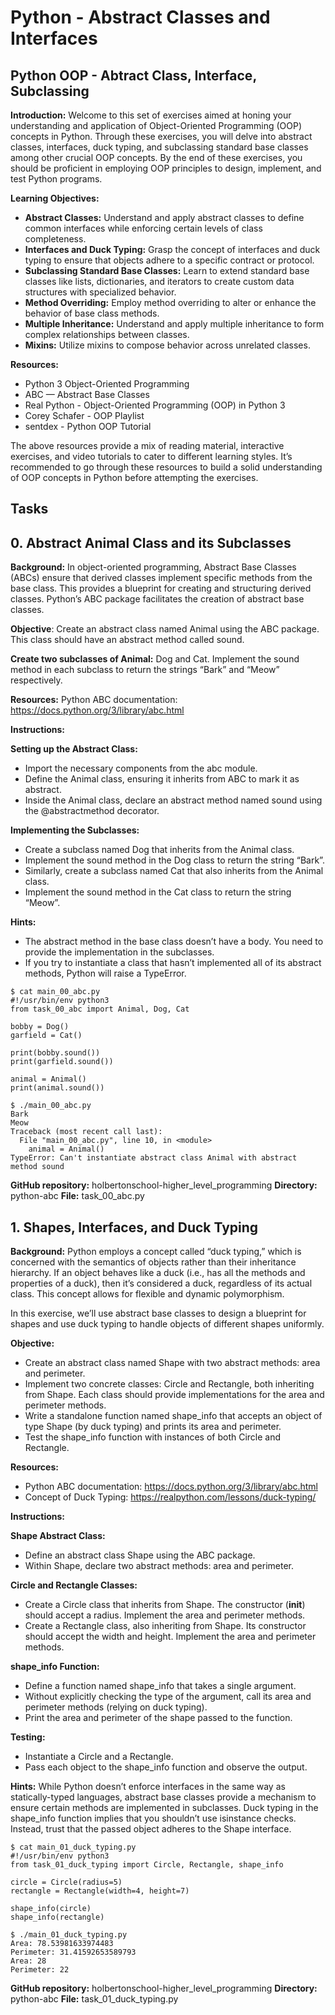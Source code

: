 # Python - Abstract Classes and Interfaces

## Python OOP - Abtract Class, Interface, Subclassing
**Introduction:**
Welcome to this set of exercises aimed at honing your understanding and application of Object-Oriented Programming (OOP) concepts in Python. Through these exercises, you will delve into abstract classes, interfaces, duck typing, and subclassing standard base classes among other crucial OOP concepts. By the end of these exercises, you should be proficient in employing OOP principles to design, implement, and test Python programs.

**Learning Objectives:**
- **Abstract Classes:** Understand and apply abstract classes to define common interfaces while enforcing certain levels of class completeness.
- **Interfaces and Duck Typing:** Grasp the concept of interfaces and duck typing to ensure that objects adhere to a specific contract or protocol.
- **Subclassing Standard Base Classes:** Learn to extend standard base classes like lists, dictionaries, and iterators to create custom data structures with specialized behavior.
- **Method Overriding:** Employ method overriding to alter or enhance the behavior of base class methods.
- **Multiple Inheritance:** Understand and apply multiple inheritance to form complex relationships between classes.
- **Mixins:** Utilize mixins to compose behavior across unrelated classes.

**Resources:**
- Python 3 Object-Oriented Programming
- ABC — Abstract Base Classes
- Real Python - Object-Oriented Programming (OOP) in Python 3
- Corey Schafer - OOP Playlist
- sentdex - Python OOP Tutorial

The above resources provide a mix of reading material, interactive exercises, and video tutorials to cater to different learning styles. It’s recommended to go through these resources to build a solid understanding of OOP concepts in Python before attempting the exercises.


## Tasks

## 0. Abstract Animal Class and its Subclasses

**Background:**
In object-oriented programming, Abstract Base Classes (ABCs) ensure that derived classes implement specific methods from the base class. This provides a blueprint for creating and structuring derived classes. Python’s ABC package facilitates the creation of abstract base classes.

**Objective**:
Create an abstract class named Animal using the ABC package. This class should have an abstract method called sound.

**Create two subclasses of Animal:** Dog and Cat. Implement the sound method in each subclass to return the strings “Bark” and “Meow” respectively.

**Resources:**
Python ABC documentation: https://docs.python.org/3/library/abc.html

**Instructions:**

**Setting up the Abstract Class:**
- Import the necessary components from the abc module.
- Define the Animal class, ensuring it inherits from ABC to mark it as abstract.
- Inside the Animal class, declare an abstract method named sound using the @abstractmethod decorator.

**Implementing the Subclasses:**
- Create a subclass named Dog that inherits from the Animal class.
- Implement the sound method in the Dog class to return the string “Bark”.
- Similarly, create a subclass named Cat that also inherits from the Animal class.
- Implement the sound method in the Cat class to return the string “Meow”.

**Hints:**
- The abstract method in the base class doesn’t have a body. You need to provide the implementation in the subclasses.
- If you try to instantiate a class that hasn’t implemented all of its abstract methods, Python will raise a TypeError.

```
$ cat main_00_abc.py 
#!/usr/bin/env python3
from task_00_abc import Animal, Dog, Cat

bobby = Dog()
garfield = Cat()

print(bobby.sound())
print(garfield.sound())

animal = Animal()
print(animal.sound())

$ ./main_00_abc.py 
Bark
Meow
Traceback (most recent call last):
  File "main_00_abc.py", line 10, in <module>
    animal = Animal()
TypeError: Can't instantiate abstract class Animal with abstract method sound
```

**GitHub repository:** holbertonschool-higher_level_programming
**Directory:** python-abc
**File:** task_00_abc.py


## 1. Shapes, Interfaces, and Duck Typing

**Background:**
Python employs a concept called “duck typing,” which is concerned with the semantics of objects rather than their inheritance hierarchy. If an object behaves like a duck (i.e., has all the methods and properties of a duck), then it’s considered a duck, regardless of its actual class. This concept allows for flexible and dynamic polymorphism.

In this exercise, we’ll use abstract base classes to design a blueprint for shapes and use duck typing to handle objects of different shapes uniformly.

**Objective:**
- Create an abstract class named Shape with two abstract methods: area and perimeter.
- Implement two concrete classes: Circle and Rectangle, both inheriting from Shape. Each class should provide implementations for the area and perimeter methods.
- Write a standalone function named shape_info that accepts an object of type Shape (by duck typing) and prints its area and perimeter.
- Test the shape_info function with instances of both Circle and Rectangle.

**Resources:**
- Python ABC documentation: https://docs.python.org/3/library/abc.html
- Concept of Duck Typing: https://realpython.com/lessons/duck-typing/

**Instructions:**

**Shape Abstract Class:**
- Define an abstract class Shape using the ABC package.
- Within Shape, declare two abstract methods: area and perimeter.

**Circle and Rectangle Classes:**
- Create a Circle class that inherits from Shape. The constructor (__init__) should accept a radius. Implement the area and perimeter methods.
- Create a Rectangle class, also inheriting from Shape. Its constructor should accept the width and height. Implement the area and perimeter methods.

**shape_info Function:**
- Define a function named shape_info that takes a single argument.
- Without explicitly checking the type of the argument, call its area and perimeter methods (relying on duck typing).
- Print the area and perimeter of the shape passed to the function.

**Testing:**
- Instantiate a Circle and a Rectangle.
- Pass each object to the shape_info function and observe the output.

**Hints:**
While Python doesn’t enforce interfaces in the same way as statically-typed languages, abstract base classes provide a mechanism to ensure certain methods are implemented in subclasses.
Duck typing in the shape_info function implies that you shouldn’t use isinstance checks. Instead, trust that the passed object adheres to the Shape interface.

```
$ cat main_01_duck_typing.py 
#!/usr/bin/env python3
from task_01_duck_typing import Circle, Rectangle, shape_info

circle = Circle(radius=5)
rectangle = Rectangle(width=4, height=7)

shape_info(circle)
shape_info(rectangle)

$ ./main_01_duck_typing.py 
Area: 78.53981633974483
Perimeter: 31.41592653589793
Area: 28
Perimeter: 22
```

**GitHub repository:** holbertonschool-higher_level_programming
**Directory:** python-abc
**File:** task_01_duck_typing.py